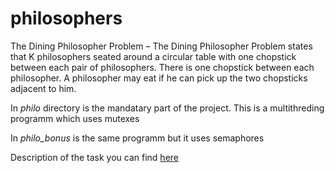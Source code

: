 # philosophers

The Dining Philosopher Problem – The Dining Philosopher Problem states that K philosophers seated around a circular table with one chopstick between each pair of philosophers. There is one chopstick between each philosopher. A philosopher may eat if he can pick up the two chopsticks adjacent to him.

In *philo* directory is the mandatary part of the project. This is a multithreding programm which uses mutexes

In *philo_bonus* is the same programm but it uses semaphores

Description of the task you can find [here](./philos.pdf)
